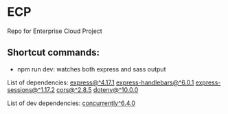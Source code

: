# ECP
Repo for Enterprise Cloud Project

## Shortcut commands:
* npm run dev: watches both express and sass output

List of dependencies:
[express@^4.17.1](https://www.npmjs.com/package/express)
[express-handlebars@^6.0.1](https://www.npmjs.com/package/https://www.npmjs.com/package/express-handlebars)
[express-sessions@^1.17.2](https://www.npmjs.com/package/https://www.npmjs.com/package/express-sessions)
[cors@^2.8.5](https://www.npmjs.com/package/cors)
[dotenv@^10.0.0](https://www.npmjs.com/package/dotenv)

List of dev dependencies:
[concurrently^6.4.0](https://www.npmjs.com/package/dotenv)

